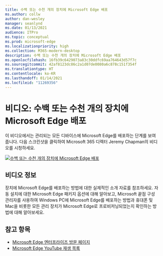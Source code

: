 ```yaml
---
title: 수백 또는 수천 개의 장치에 Microsoft Edge 배포
ms.author: collw
author: dan-wesley
manager: seanlynd
ms.date: 01/13/2021
audience: ITPro
ms.topic: conceptual
ms.prod: microsoft-edge
ms.localizationpriority: high
ms.collection: M365-modern-desktop
description: 수백 또는 수천 개의 장치에 Microsoft Edge 배포
ms.openlocfilehash: 16fb39c6429073a83c30ddfc69aa764643d57f7c
ms.sourcegitcommit: 42af8123dc86c2a1d07de0080a6c878c151f354f
ms.translationtype: HT
ms.contentlocale: ko-KR
ms.lasthandoff: 01/14/2021
ms.locfileid: "11269356"
---
```

# 비디오: 수백 또는 수천 개의 장치에 Microsoft Edge 배포

이 비디오에서는 관리되는 모든 디바이스에 Microsoft Edge를 배포하는 단계를 보여줍니다. 다음 스크린샷을 클릭하여 Microsoft 365 디렉터 Jeremy Chapman의 비디오를 시청하세요.

[![수백 또는 수천 개의 장치에 Microsoft Edge 배포](media/microsoft-edge-video-deploy/0.png)](http://www.youtube.com/watch?v=o90UsN6g6NE "Deploy Microsoft Edge to hundreds or thousands of devices")

##  <a name="about-the-video"></a>비디오 정보

장치에 Microsoft Edge를 배포하는 방법에 대한 실제적인 소개 자료를 참조하세요. 자동 설치에 대한 Microsoft Edge 패키지 옵션에 대해 알아보고, Microsoft 끝점 구성 관리자를 사용하여 Windows PC에 Microsoft Edge를 배포하는 방법과 휴대폰 및 Mac을 비롯한 모든 관리 장치가 Microsoft Edge로 프로비저닝되었는지 확인하는 방법에 대해 알아보세요.

##  <a name="see-also"></a>참고 항목

- [Microsoft Edge 엔터프라이즈 방문 페이지](https://aka.ms/EdgeEnterprise)
- [Microsoft Edge YouTube 재생 목록](https://www.youtube.com/playlist?list=PLXtHYVsvn_b-uXh1tMeYpT-0iD8tD3tFy)
